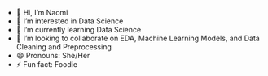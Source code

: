 - 👋 Hi, I’m Naomi
- 👀 I’m interested in Data Science
- 🌱 I’m currently learning Data Science
- 💞️ I’m looking to collaborate on EDA, Machine Learning Models, and Data Cleaning and Preprocessing
- 😄 Pronouns: She/Her
- ⚡ Fun fact: Foodie
